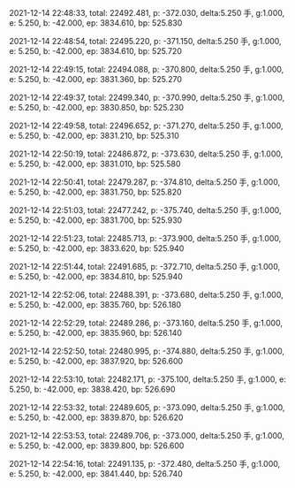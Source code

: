 2021-12-14 22:48:33, total: 22492.481, p: -372.030, delta:5.250 手, g:1.000, e: 5.250, b: -42.000, ep: 3834.610, bp: 525.830

2021-12-14 22:48:54, total: 22495.220, p: -371.150, delta:5.250 手, g:1.000, e: 5.250, b: -42.000, ep: 3834.610, bp: 525.720

2021-12-14 22:49:15, total: 22494.088, p: -370.800, delta:5.250 手, g:1.000, e: 5.250, b: -42.000, ep: 3831.360, bp: 525.270

2021-12-14 22:49:37, total: 22499.340, p: -370.990, delta:5.250 手, g:1.000, e: 5.250, b: -42.000, ep: 3830.850, bp: 525.230

2021-12-14 22:49:58, total: 22496.652, p: -371.270, delta:5.250 手, g:1.000, e: 5.250, b: -42.000, ep: 3831.210, bp: 525.310

2021-12-14 22:50:19, total: 22486.872, p: -373.630, delta:5.250 手, g:1.000, e: 5.250, b: -42.000, ep: 3831.010, bp: 525.580

2021-12-14 22:50:41, total: 22479.287, p: -374.810, delta:5.250 手, g:1.000, e: 5.250, b: -42.000, ep: 3831.750, bp: 525.820

2021-12-14 22:51:03, total: 22477.242, p: -375.740, delta:5.250 手, g:1.000, e: 5.250, b: -42.000, ep: 3831.700, bp: 525.930

2021-12-14 22:51:23, total: 22485.713, p: -373.900, delta:5.250 手, g:1.000, e: 5.250, b: -42.000, ep: 3833.620, bp: 525.940

2021-12-14 22:51:44, total: 22491.685, p: -372.710, delta:5.250 手, g:1.000, e: 5.250, b: -42.000, ep: 3834.810, bp: 525.940

2021-12-14 22:52:06, total: 22488.391, p: -373.680, delta:5.250 手, g:1.000, e: 5.250, b: -42.000, ep: 3835.760, bp: 526.180

2021-12-14 22:52:29, total: 22489.286, p: -373.160, delta:5.250 手, g:1.000, e: 5.250, b: -42.000, ep: 3835.960, bp: 526.140

2021-12-14 22:52:50, total: 22480.995, p: -374.880, delta:5.250 手, g:1.000, e: 5.250, b: -42.000, ep: 3837.920, bp: 526.600

2021-12-14 22:53:10, total: 22482.171, p: -375.100, delta:5.250 手, g:1.000, e: 5.250, b: -42.000, ep: 3838.420, bp: 526.690

2021-12-14 22:53:32, total: 22489.605, p: -373.090, delta:5.250 手, g:1.000, e: 5.250, b: -42.000, ep: 3839.870, bp: 526.620

2021-12-14 22:53:53, total: 22489.706, p: -373.000, delta:5.250 手, g:1.000, e: 5.250, b: -42.000, ep: 3839.800, bp: 526.600

2021-12-14 22:54:16, total: 22491.135, p: -372.480, delta:5.250 手, g:1.000, e: 5.250, b: -42.000, ep: 3841.440, bp: 526.740